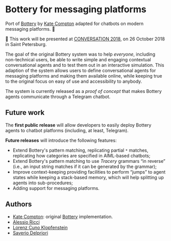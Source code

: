 # Bottery for messaging platforms

Port of [Bottery](https://github.com/google/bottery) by [Kate Compton](https://github.com/galaxykate) adapted for chatbots on modern messaging platforms.&nbsp;🤖

📃 This work will be presented at [CONVERSATION&nbsp;2018](https://conversations2018.wordpress.com/program/), on 26&nbsp;October&nbsp;2018 in Saint Petersburg.

The goal of the original Bottery system was to help *everyone*, including non-technical users, be able to write simple and engaging contextual conversational agents and to test them out in an interactive simulation.
This adaption of the system allows users to define conversational agents for messaging platforms and making them available online, while keeping true to the original focus on easy of use and accessibility to anybody.

The system is currently released as a *proof of concept* that makes Bottery agents communicate through a Telegram chatbot.

## Future work

The **first public release** will allow developers to easily deploy Bottery agents to chatbot platforms (including, at least, Telegram).

**Future releases** will introduce the following features:
* Extend Bottery's pattern matching, replicating partial `*` matches, replicating how categories are specified in AIML-based chatbots;
* Extend Bottery's pattern matching to use *Tracery* grammars “in reverse” (i.e., an input string matches if it can be generated by the grammar);
* Improve context-keeping providing facilities to perform “jumps” to agent states while keeping a stack-based memory, which will help splitting up agents into sub-procedures;
* Adding support for messaging platforms.

## Authors

* [Kate Compton](https://github.com/galaxykate): original [Bottery](https://github.com/google/bottery) implementation.
* [Alessio Ricci](https://github.com/RiccioAle)
* [Lorenz Cuno Klopfenstein](https://github.com/LorenzCK)
* [Saverio Delpriori](https://github.com/xavbeta)
